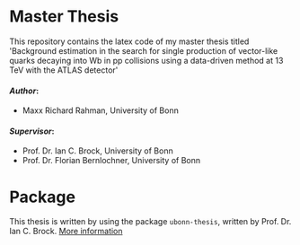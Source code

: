 # Master Thesis
This repository contains the latex code of my master thesis titled 'Background estimation in the search for single production of vector-like quarks decaying into Wb in pp collisions using a data-driven method at 13 TeV with the ATLAS detector'

#### ___Author___:
* Maxx Richard Rahman, University of Bonn


#### ___Supervisor___:
* Prof. Dr. Ian C. Brock, University of Bonn
* Prof. Dr. Florian Bernlochner, University of Bonn

# Package
This thesis is written by using the package `ubonn-thesis`, written by Prof. Dr. Ian C. Brock. [More information](https://www.brock.physik.uni-bonn.de/teaching-1/thesis-guide)
